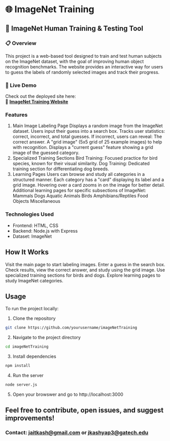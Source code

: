 # 🌐 ImageNet Training

## 🧠 ImageNet Human Training & Testing Tool

### 📋 Overview 
This project is a web-based tool designed to train and test human subjects on the ImageNet dataset, with the goal of improving human object recognition benchmarks. The website provides an interactive way for users to guess the labels of randomly selected images and track their progress.

### 🚀 Live Demo
Check out the deployed site here:  
🔗 **[ImageNet Training Website](https://imagenettraining.onrender.com)** 

### Features 
1. Main Image Labeling Page Displays a random image from the ImageNet dataset. Users input their guess into a search box. Tracks user statistics: correct, incorrect, and total guesses. If incorrect, users can reveal: The correct answer. A "grid image" (5x5 grid of 25 example images) to help with recognition. Displays a "current guess" feature showing a grid image of the guessed category. 
2. Specialized Training Sections Bird Training: Focused practice for bird species, known for their visual similarity. Dog Training: Dedicated training section for differentiating dog breeds. 
3. Learning Pages Users can browse and study all categories in a structured manner. Each category has a "card" displaying its label and a grid image. Hovering over a card zooms in on the image for better detail. Additional learning pages for specific subsections of ImageNet: Mammals Dogs Aquatic Animals Birds Amphibians/Reptiles Food Objects Miscellaneous 
### Technologies Used 
- Frontend: HTML, CSS
- Backend: Node.js with Express
- Dataset: ImageNet 

## How It Works 
Visit the main page to start labeling images. Enter a guess in the search box. Check results, view the correct answer, and study using the grid image. Use specialized training sections for birds and dogs. Explore learning pages to study ImageNet categories.


## Usage
To run the project locally: 
1. Clone the repository
```bash
git clone https://github.com/yourusername/imageNetTraining
```
2. Navigate to the project directory
```bash
cd imageNetTraining
```
3. Install dependencies
```bash
npm install
```
4. Run the server
```bash
node server.js
```
5. Open your browswer and go to http://localhost:3000

## Feel free to contribute, open issues, and suggest improvements!

### Contact: jaitkash@gmail.com or jkashyap3@gatech.edu
